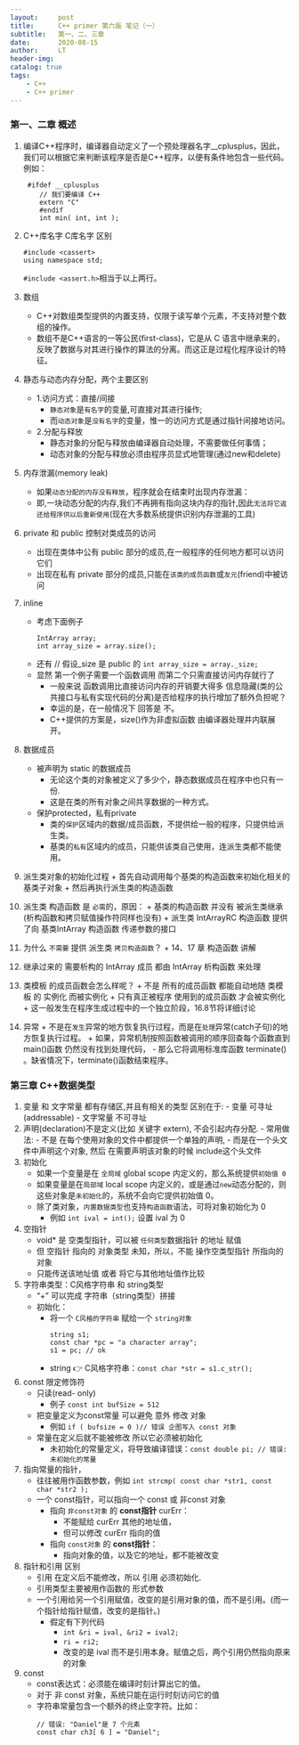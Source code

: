 ```yaml
---
layout:     post
title:      C++ primer 第六版 笔记（一）
subtitle:   第一、二、三章
date:       2020-08-15
author:     LT
header-img: 
catalog: true
tags:
    - C++
    - C++ primer
---
```



### 第一、二章 概述
1. 编译C++程序时，编译器自动定义了一个预处理器名字__cplusplus，因此，我们可以根据它来判断该程序是否是C++程序，以便有条件地包含一些代码。例如：
	``` 
	 #ifdef __cplusplus 
		// 我们要编译 C++ 
		extern "C" 
		#endif 
		int min( int, int );
	```
2. C++库名字 C库名字 区别
	```
	#include <cassert>
	using namespace std;
	```
	`#include <assert.h>`相当于以上两行。
3. 数组
	- C++对数组类型提供的内置支持，仅限于读写单个元素，不支持对整个数组的操作。
	- 数组不是C++语言的一等公民(first-class)，它是从 C 语言中继承来的，反映了数据与对其进行操作的算法的分离。而这正是过程化程序设计的特征。
4. 静态与动态内存分配，两个主要区别
	- 1.访问方式：直接/间接
		+ `静态对象`是`有名字`的变量,可直接对其进行操作;
		+ 而`动态对象`是`没有名字`的变量，惟一的访问方式是通过指针间接地访问。
	- 2.分配与释放
		+ 静态对象的分配与释放由编译器自动处理，不需要做任何事情；
		+ 动态对象的分配与释放必须由程序员显式地管理(通过new和delete)
5. 内存泄漏(memory leak)
	- 如果`动态分配的内存没有释放`，程序就会在结束时出现内存泄漏：
	- 即,一块动态分配的内存,我们不再拥有指向这块内存的指针,因此`无法将它返还给程序供以后重新使用`(现在大多数系统提供识别内存泄漏的工具)
6. private 和 public 控制对类成员的访问 
	- 出现在类体中公有 public 部分的成员,在一般程序的任何地方都可以访问它们 
	- 出现在私有 private 部分的成员,只能在`该类的成员函数`或`友元`(friend)中被访问
7. inline
	- 考虑下面例子
		```
		IntArray array; 
		int array_size = array.size(); 
		```
	- 还有 // 假设_size 是 public 的
		`int array_size = array._size; `
	- 显然 第一个例子需要一个函数调用 而第二个只需直接访问内存就行了
		+ 一般来说 函数调用比直接访问内存的开销要大得多 信息隐藏(类的公共接口与私有实现代码的分离)是否给程序的执行增加了额外负担呢？
		+ 幸运的是，在一般情况下 回答是 不。
		+ C++提供的方案是，size()作为非虚拟函数 由编译器处理并内联展开。

8. 数据成员
	- 被声明为 static 的数据成员
		- 无论这个类的对象被定义了多少个，静态数据成员在程序中也只有一份.
		- 这是在类的所有对象之间共享数据的一种方式。
	- 保护protected，私有private
		- 类的`保护`区域内的数据/成员函数，不提供给一般的程序，只提供给派生类。
		- 基类的`私有`区域内的成员，只能供该类自己使用，连派生类都不能使用。
		
9. 派生类对象的初始化过程
		+ 首先自动调用每个基类的构造函数来初始化相关的基类子对象 
		+ 然后再执行派生类的构造函数
10. 派生类 构造函数 是 `必需`的，原因：
		+ 基类的构造函数 并没有 被派生类继承(析构函数和拷贝赋值操作符同样也没有)
		+ 派生类 IntArrayRC 构造函数 提供了向 基类IntArray 构造函数 传递参数的接口
11. 为什么 `不需要` 提供 派生类 `拷贝构造函数`？
		+ 14、17 章  构造函数  讲解
12. 继承过来的 需要析构的 IntArray 成员 都由 IntArray 析构函数 来处理
13. 类模板 的成员函数会怎么样呢？
		+ 不是 所有的成员函数 都能自动地随 类模板 的 实例化 而被实例化 
		+ 只有真正被程序 使用到的成员函数 才会被实例化 
		+ 这一般发生在程序生成过程中的一个独立阶段，16.8节将详细讨论
14. 异常
		+ 不是在`发生`异常的地方恢复执行过程，而是在`处理`异常(catch子句)的地方恢复执行过程。
		+ 如果，异常机制按照函数被调用的顺序回查每个函数直到 main()函数 仍然没有找到处理代码，
			- 那么它将调用标准库函数 terminate() 。缺省情况下，terminate()函数结束程序。
			


### 第三章 C++数据类型
1. 变量 和 文字常量 都有存储区,并且有相关的类型 区别在于:
		- 变量 可寻址(addressable)
		- 文字常量 不可寻址
2. 声明(declaration)不是定义(比如 关键字 extern), 不会引起内存分配.
		- 常用做法:
		- 不是 在每个使用对象的文件中都提供一个单独的声明, 
		- 而是在一个头文件中声明这个对象, 然后 在需要声明该对象的时候 include这个头文件
3. 初始化
	- 如果一个变量是在 `全局域` global scope 内定义的，那么系统提供`初始值 0`   
	- 如果变量是在`局部域` local scope 内定义的，或是通过`new`动态分配的，则这些对象是`未初始化`的，系统不会向它提供初始值 0。
	- 除了类对象，`内置数据类型`也支持`构造函数`语法，可将对象初始化为 0
		+ 例如 `int ival = int();`  设置 ival 为 0
4. 空指针
	- void* 是 空类型指针，可以被 `任何类型`数据指针 的地址 赋值
	- 但 空指针 指向的 对象类型 未知，所以，不能 操作空类型指针 所指向的对象 
	- 只能传送该地址值 或者 将它与其他地址值作比较
5. 字符串类型：C风格字符串 和 string类型
	- “+” 可以完成 字符串（string类型）拼接 
	- 初始化：
		+ 将一个 `C风格的字符串` 赋给一个 `string对象`
			```
			string s1; 
			const char *pc = "a character array"; 
			s1 = pc; // ok
			```
		+ string 👉 C风格字符串：`const char *str = s1.c_str();`
5. const 限定修饰符
	- 只读(read- only)
		+ 例子 `const int bufSize = 512 `   
	- 把变量定义为const常量  可以避免 意外 修改 对象
		+ 例如 `if ( bufsize = 0 )// 错误 企图写入 const 对象`		
	- 常量在定义后就不能被修改 所以它必须被初始化
		+ 未初始化的常量定义，将导致编译错误：`const double pi; // 错误: 未初始化的常量`
6. 指向常量的指针，
	- 往往被用作函数参数，例如 `int strcmp( const char *str1, const char *str2 );`
	- 一个 const指针，可以指向一个 const 或 非const 对象
		+ 指向 `非const对象` 的 **const指针** curErr：
			* 不能赋给 curErr 其他的地址值，
			* 但可以修改 curErr 指向的值
		+ 指向 `const对象` 的 **const指针**：
			* 指向对象的值，以及它的地址，都不能被改变
7. 指针和引用 区别
	- 引用 在定义后不能修改，所以 引用 必须初始化.
	- 引用类型主要被用作函数的 形式参数
	- 一个引用给另一个引用赋值，改变的是引用对象的值，而不是引用。(而一个指针给指针赋值，改变的是指针。)
		+ 假定有下列代码
			- `int &ri = ival, &ri2 = ival2;`
			- `ri = ri2;`
			- 改变的是 ival 而不是引用本身。赋值之后，两个引用仍然指向原来的对象
8. const
	- const表达式：必须能在编译时刻计算出它的值。
	- 对于 非 const 对象，系统只能在运行时刻访问它的值
	- 字符串常量包含一个额外的终止空字符。比如：
		```
		// 错误: "Daniel"是 7 个元素
		const char ch3[ 6 ] = "Daniel";
		```
	
